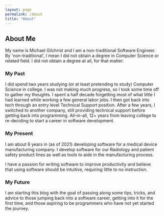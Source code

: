 ```yaml
---
layout: page
permalink: /about
title: "About"
---
```


## About Me

My name is Michael Gilchrist and I am a non-traditional Software Engineer. By 'non-traditional', I mean I did not obtain a degree in Computer Science or related field. I did not obtain a degree at all, for that matter.

### My Past

I did spend two years studying (or at least pretending to study) Computer Science in college. I was not making much progress, so I took some time off to gather my thoughts. I spent a half decade forgetting most of what little I had learned while working a few general labor jobs. I then got back into tech through an entry level Technical Support position. After a few years, I switched to another company, still providing technical support before getting back into programming. All-in-all, 12+ years from leaving college to re-deciding to start a career in software development.

### My Present

I am about 6 years in (as of 2021) developing software for a medical device manufacturing company. I develop software for our Radiology and patient safety product lines as well as tools to aide in the manufacturing process.

I have a passion for writing software to improve productivity and believe that using software should be intuitive, requiring little to no instruction.

### My Future

I am starting this blog with the goal of passing along some tips, tricks, and advice to those jumping back into a software career, getting into it for the first time, and those aspiring to be programmers who have not yet started the journey.
